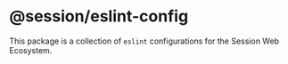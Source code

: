 # @session/eslint-config

This package is a collection of `eslint` configurations for the Session Web Ecosystem.
